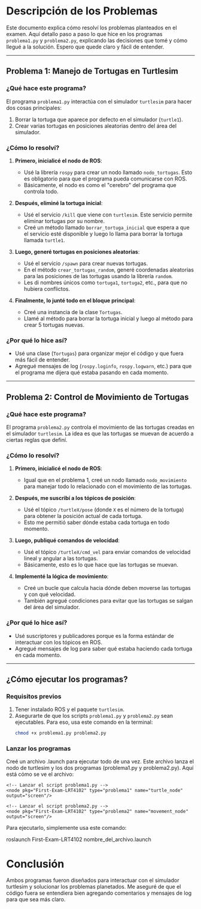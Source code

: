 # Descripción de los Problemas

Este documento explica cómo resolví los problemas planteados en el examen. Aquí detallo paso a paso lo que hice en los programas `problema1.py` y `problema2.py`, explicando las decisiones que tomé y cómo llegué a la solución. Espero que quede claro y fácil de entender.

---

## Problema 1: Manejo de Tortugas en Turtlesim

### **¿Qué hace este programa?**
El programa `problema1.py` interactúa con el simulador `turtlesim` para hacer dos cosas principales:
1. Borrar la tortuga que aparece por defecto en el simulador (`turtle1`).
2. Crear varias tortugas en posiciones aleatorias dentro del área del simulador.

### **¿Cómo lo resolví?**
1. **Primero, inicialicé el nodo de ROS**:
   - Usé la librería `rospy` para crear un nodo llamado `nodo_tortugas`. Esto es obligatorio para que el programa pueda comunicarse con ROS.
   - Básicamente, el nodo es como el "cerebro" del programa que controla todo.

2. **Después, eliminé la tortuga inicial**:
   - Usé el servicio `/kill` que viene con `turtlesim`. Este servicio permite eliminar tortugas por su nombre.
   - Creé un método llamado `borrar_tortuga_inicial` que espera a que el servicio esté disponible y luego lo llama para borrar la tortuga llamada `turtle1`.

3. **Luego, generé tortugas en posiciones aleatorias**:
   - Usé el servicio `/spawn` para crear nuevas tortugas.
   - En el método `crear_tortugas_random`, generé coordenadas aleatorias para las posiciones de las tortugas usando la librería `random`.
   - Les di nombres únicos como `tortuga1`, `tortuga2`, etc., para que no hubiera conflictos.

4. **Finalmente, lo junté todo en el bloque principal**:
   - Creé una instancia de la clase `Tortugas`.
   - Llamé al método para borrar la tortuga inicial y luego al método para crear 5 tortugas nuevas.

### **¿Por qué lo hice así?**
- Usé una clase (`Tortugas`) para organizar mejor el código y que fuera más fácil de entender.
- Agregué mensajes de log (`rospy.loginfo`, `rospy.logwarn`, etc.) para que el programa me dijera qué estaba pasando en cada momento.

---

## Problema 2: Control de Movimiento de Tortugas

### **¿Qué hace este programa?**
El programa `problema2.py` controla el movimiento de las tortugas creadas en el simulador `turtlesim`. La idea es que las tortugas se muevan de acuerdo a ciertas reglas que definí.

### **¿Cómo lo resolví?**
1. **Primero, inicialicé el nodo de ROS**:
   - Igual que en el problema 1, creé un nodo llamado `nodo_movimiento` para manejar todo lo relacionado con el movimiento de las tortugas.

2. **Después, me suscribí a los tópicos de posición**:
   - Usé el tópico `/turtleX/pose` (donde `X` es el número de la tortuga) para obtener la posición actual de cada tortuga.
   - Esto me permitió saber dónde estaba cada tortuga en todo momento.

3. **Luego, publiqué comandos de velocidad**:
   - Usé el tópico `/turtleX/cmd_vel` para enviar comandos de velocidad lineal y angular a las tortugas.
   - Básicamente, esto es lo que hace que las tortugas se muevan.

4. **Implementé la lógica de movimiento**:
   - Creé un bucle que calcula hacia dónde deben moverse las tortugas y con qué velocidad.
   - También agregué condiciones para evitar que las tortugas se salgan del área del simulador.

### **¿Por qué lo hice así?**
- Usé suscriptores y publicadores porque es la forma estándar de interactuar con los tópicos en ROS.
- Agregué mensajes de log para saber qué estaba haciendo cada tortuga en cada momento.

---

## ¿Cómo ejecutar los programas?

### **Requisitos previos**
1. Tener instalado ROS y el paquete `turtlesim`.
2. Asegurarte de que los scripts `problema1.py` y `problema2.py` sean ejecutables. Para eso, usa este comando en la terminal:
   ```bash
   chmod +x problema1.py problema2.py

### **Lanzar los programas**
Creé un archivo .launch para ejecutar todo de una vez. Este archivo lanza el nodo de turtlesim y los dos programas (problema1.py y problema2.py). Aquí está cómo se ve el archivo:

<launch>
    <!-- Lanzar el nodo turtlesim_node del paquete turtlesim -->
    <node pkg="turtlesim" type="turtlesim_node" name="turtlesim_node" output="screen"/>

    <!-- Lanzar el script problema1.py -->
    <node pkg="First-Exam-LRT4102" type="problema1" name="turtle_node" output="screen"/>

    <!-- Lanzar el script problema2.py -->
    <node pkg="First-Exam-LRT4102" type="problema2" name="movement_node" output="screen"/>
</launch>

Para ejecutarlo, simplemente usa este comando:

roslaunch First-Exam-LRT4102 nombre_del_archivo.launch

# Conclusión
Ambos programas fueron diseñados para interactuar con el simulador turtlesim y solucionar los problemas planetados. Me aseguré de que el código fuera se entendiera bien agregando comentarios y mensajes de log para que sea más claro.

